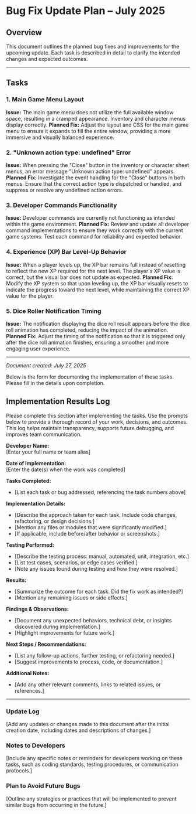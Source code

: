 # Bug Fix Update Plan – July 2025

## Overview
This document outlines the planned bug fixes and improvements for the upcoming update. Each task is described in detail to clarify the intended changes and expected outcomes.

---

## Tasks

### 1. Main Game Menu Layout
**Issue:** The main game menu does not utilize the full available window space, resulting in a cramped appearance. Inventory and character menus display correctly.
**Planned Fix:** Adjust the layout and CSS for the main game menu to ensure it expands to fill the entire window, providing a more immersive and visually balanced experience.

### 2. "Unknown action type: undefined" Error
**Issue:** When pressing the "Close" button in the inventory or character sheet menus, an error message "Unknown action type: undefined" appears.
**Planned Fix:** Investigate the event handling for the "Close" buttons in both menus. Ensure that the correct action type is dispatched or handled, and suppress or resolve any undefined action errors.

### 3. Developer Commands Functionality
**Issue:** Developer commands are currently not functioning as intended within the game environment.
**Planned Fix:** Review and update all developer command implementations to ensure they work correctly with the current game systems. Test each command for reliability and expected behavior.

### 4. Experience (XP) Bar Level-Up Behavior
**Issue:** When a player levels up, the XP bar remains full instead of resetting to reflect the new XP required for the next level. The player's XP value is correct, but the visual bar does not update as expected.
**Planned Fix:** Modify the XP system so that upon leveling up, the XP bar visually resets to indicate the progress toward the next level, while maintaining the correct XP value for the player.

### 5. Dice Roller Notification Timing
**Issue:** The notification displaying the dice roll result appears before the dice roll animation has completed, reducing the impact of the animation.
**Planned Fix:** Adjust the timing of the notification so that it is triggered only after the dice roll animation finishes, ensuring a smoother and more engaging user experience.

---

*Document created: July 27, 2025*

Below is the form for documenting the implementation of these tasks. Please fill in the details upon completion.

## Implementation Results Log

Please complete this section after implementing the tasks. Use the prompts below to provide a thorough record of your work, decisions, and outcomes. This log helps maintain transparency, supports future debugging, and improves team communication.

**Developer Name:**  
[Enter your full name or team alias]

**Date of Implementation:**  
[Enter the date(s) when the work was completed]

**Tasks Completed:**  
- [List each task or bug addressed, referencing the task numbers above]

**Implementation Details:**  
- [Describe the approach taken for each task. Include code changes, refactoring, or design decisions.]
- [Mention any files or modules that were significantly modified.]
- [If applicable, include before/after behavior or screenshots.]

**Testing Performed:**  
- [Describe the testing process: manual, automated, unit, integration, etc.]
- [List test cases, scenarios, or edge cases verified.]
- [Note any issues found during testing and how they were resolved.]

**Results:**  
- [Summarize the outcome for each task. Did the fix work as intended?]
- [Mention any remaining issues or side effects.]

**Findings & Observations:**  
- [Document any unexpected behaviors, technical debt, or insights discovered during implementation.]
- [Highlight improvements for future work.]

**Next Steps / Recommendations:**  
- [List any follow-up actions, further testing, or refactoring needed.]
- [Suggest improvements to process, code, or documentation.]

**Additional Notes:**  
- [Add any other relevant comments, links to related issues, or references.]

---

### Update Log
[Add any updates or changes made to this document after the initial creation date, including dates and descriptions of changes.]

### Notes to Developers
[Include any specific notes or reminders for developers working on these tasks, such as coding standards, testing procedures, or communication protocols.]

### Plan to Avoid Future Bugs
[Outline any strategies or practices that will be implemented to prevent similar bugs from occurring in the future.]
